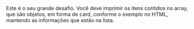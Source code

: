 Este é o seu grande desafio.
Você deve imprimir os itens contidos no array, que são objetos, em forma de card, conforme o exemplo no HTML, mantendo as informações que estão na lista.
